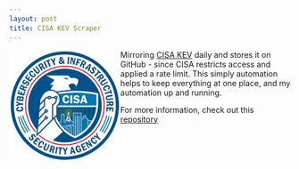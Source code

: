 ```yaml
---
layout: post
title: CISA KEV Scraper 
---
```


<img height="200" align="left" src="/images/cisa-logo.png"> Mirroring [CISA KEV](https://www.cisa.gov/sites/default/files/feeds/known_exploited_vulnerabilities.json) daily and stores it on GitHub - since CISA restricts access and applied a rate limit. This simply automation helps to keep everything at one place, and my automation up and running.

For more information, check out this [repository](https://github.com/BenjiTrapp/cisa-known-vuln-scraper)

